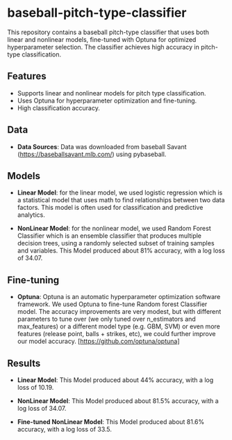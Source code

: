 # baseball-pitch-type-classifier

This repository contains a baseball pitch-type classifier that uses both linear and nonlinear models, fine-tuned with Optuna for optimized hyperparameter selection. The classifier achieves high accuracy in pitch-type classification.

## Features
- Supports linear and nonlinear models for pitch type classification.
- Uses Optuna for hyperparameter optimization and fine-tuning.
- High classification accuracy.

## Data
- **Data Sources**: Data was downloaded from baseball Savant (https://baseballsavant.mlb.com/) using pybaseball.

## Models
- **Linear Model**: for the linear model, we used logistic regression which is a statistical model that uses math to find relationships between two data factors. This model is often used for classification and predictive analytics.

- **NonLinear Model**: for the nonlinear model, we used Random Forest Classifier which is an ensemble classifier that produces multiple decision trees, using a randomly selected subset of training samples and variables. This Model produced about 81% accuracy, with a log loss of 34.07.


## Fine-tuning
- **Optuna**: Optuna is an automatic hyperparameter optimization software framework. We used Optuna to fine-tune Random forest Classifier model. The accuracy improvements are very modest, but with different parameters to tune over (we only tuned over n_estimators and max_features) or a different model type (e.g. GBM, SVM) or even more features (release point, balls + strikes, etc), we could further improve our model accuracy. [https://github.com/optuna/optuna]

## Results
- **Linear Model**: This Model produced about 44% accuracy, with a log loss of 10.19.
- **NonLinear Model**: This Model produced about 81.5% accuracy, with a log loss of 34.07.

- **Fine-tuned NonLinear Model**: This Model produced about 81.6% accuracy, with a log loss of 33.5.
